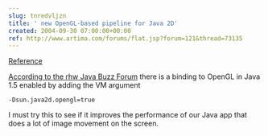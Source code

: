 ```yaml
---  
slug: tnredvljzn
title: ' new OpenGL-based pipeline for Java 2D'
created: 2004-09-30 07:00:00+00:00
ref: http://www.artima.com/forums/flat.jsp?forum=121&thread=73135
---  
```

[Reference](http://www.artima.com/forums/flat.jsp?forum=121&thread=73135)
 
[According to the rhw Java Buzz Forum](http://www.artima.com/forums/flat.jsp?forum=121&thread=73135) there is a binding to OpenGL in Java 1.5 enabled by adding the VM argument

    -Dsun.java2d.opengl=true

I must try this to see if it improves the performance of our Java app that does a lot of image movement on the screen.
